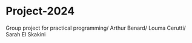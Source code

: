 # Project-2024
Group project for practical programming/ Arthur Benard/ Louma Cerutti/ Sarah El Skakini
